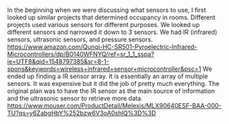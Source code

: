 In the beginning when we were discussing what sensors to use, I first looked up similar projects that determined occupancy in rooms. Different projects used various sensors for different purposes. We looked up different sensors and narrowed it down to 3 sensors. We had IR (infrared) sensors, ultrasonic sensors, and pressure sensors.
https://www.amazon.com/Qunqi-HC-SR501-Pyroelectric-Infrared-Microcontrollers/dp/B0140WFNYQ/ref=sr_1_1_sspa?ie=UTF8&qid=1548797385&sr=8-1-spons&keywords=wireless+infrared+sensor+microcontroller&psc=1
We ended up finding a IR sensor array. It is essentially an array of multiple sensors. It was expensive but it did the job of pretty much everything. The original plan was to have the IR sensor as the main source of information and the ultrasonic sensor to retrieve more data.
https://www.mouser.com/ProductDetail/Melexis/MLX90640ESF-BAA-000-TU?qs=y6ZabgHbY%252bzw6V3oA0shlQ%3D%3D
